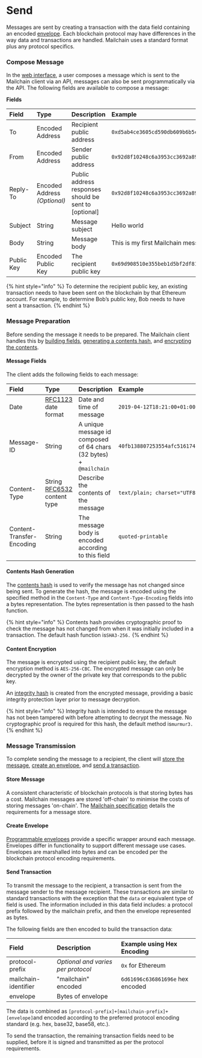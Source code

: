 # Send

Messages are sent by creating a transaction with the data field containing an encoded [envelope](../reference/programmable-envelopes.md). Each blockchain protocol may have differences in the way data and transactions are handled. Mailchain uses a standard format plus any protocol specifics.‌

### Compose Message

In the [web interface](../mailchain-web-inbox/mailchain-web-interface.md), a user composes a message which is sent to the Mailchain client via an API, messages can also be sent programmatically via the API. The following fields are available to compose a message:

**Fields**

| Field | Type | Description | Example |
| :--- | :--- | :--- | :--- |
| To | Encoded Address | Recipient public address | `0xd5ab4ce3605cd590db609b6b5c8901fdb2ef7fe6` |
| From | Encoded Address | Sender public address | `0x92d8f10248c6a3953cc3692a894655ad05d61efb` |
| Reply-To | Encoded Address _\(Optional\)_ | Public address responses should be sent to \[optional\] | `0x92d8f10248c6a3953cc3692a894655ad05d61efb` |
| Subject | String | Message subject | ​Hello world |
| Body | String | Message body | ​This is my first Mailchain message |
| Public Key | Encoded Public Key | The recipient public key | `0x69d908510e355beb1d5bf2df8129e5b6401e1969891e8016a0b2300739bbb00687055e5924a2fd8dd35f069dc14d8147aa11c1f7e2f271573487e1beeb2be9d0` |

{% hint style="info" %}
To determine the recipient public key, an existing transaction needs to have been sent on the blockchain by that Ethereum account. For example, to determine Bob’s public key, Bob needs to have sent a transaction.‌
{% endhint %}

### Message Preparation

Before sending the message it needs to be prepared. The Mailchain client handles this by [building fields](send.md#add-fields), [generating a contents hash](send.md#generate-contents-hash), and [encrypting the contents](send.md#encrypt-contents).

#### Message Fields

The client adds the following fields to each message:

| Field | Type | Description | Example |
| :--- | :--- | :--- | :--- |
| Date | [RFC1123](https://tools.ietf.org/html/rfc1123) date format | Date and time of message  | `2019-04-12T18:21:00+01:00` |
| Message-ID | String | A unique message id composed of 64 chars \(32 bytes\) + `@mailchain` | `40fb138807253554afc5161740ca3dade11db7e74e799c9f6091b904277cb9b839393802dc38b8a815615543@mailchain` |
| Content-Type | String [RFC6532](https://tools.ietf.org/html/rfc6532) content type | Describe the contents of the message | `text/plain; charset="UTF8"` |
| Content-Transfer-Encoding | String | The message body is encoded according to this field | `quoted-printable` |

#### ‌Contents Hash Generation

The [contents hash](../reference/programmable-envelopes.md#contentshash) is used to verify the message has not changed since being sent. To generate the hash, the message is encoded using the specified method in the `Content-Type` and `Content-Type-Encoding` fields into a bytes representation. The bytes representation is then passed to the hash function.

{% hint style="info" %}
Contents hash provides cryptographic proof to check the message has not changed from when it was initially included in a transaction. The default hash function is`SHA3-256.`
{% endhint %}

#### Content Encryption

The message is encrypted using the recipient public key, the default encryption method is `AES-256-CBC`. The encrypted message can only be decrypted by the owner of the private key that corresponds to the public key.

An [integrity hash](../reference/programmable-envelopes.md#integrityhash) is created from the encrypted message, providing a basic integrity protection layer prior to message decryption.

{% hint style="info" %}
Integrity hash is intended to ensure the message has not been tampered with before attempting to decrypt the message. No cryptographic proof is required for this hash, the default method is`murmur3.`
{% endhint %}

### Message Transmission

To complete sending the message to a recipient, the client will [store the message](send.md#store-message), [create an envelope](send.md#create-envelope), and [send a transaction](send.md#send-transaction).

#### Store Message

A consistent characteristic of blockchain protocols is that storing bytes has a cost. Mailchain messages are stored 'off-chain' to minimise the costs of storing messages 'on-chain'. The [Mailchain specification](https://github.com/mailchain/mailchain-specification/blob/master/mailchain_specification.md#message-storage) details the requirements for a message store.

#### Create Envelope

[Programmable envelopes](../reference/programmable-envelopes.md) provide a specific wrapper around each message. Envelopes differ in functionality to support different message use cases. Envelopes are marshalled into bytes and can be encoded per the blockchain protocol encoding requirements. 

#### Send Transaction

To transmit the message to the recipient, a transaction is sent from the message sender to the message recipient. These transactions are similar to standard transactions with the exception that the `data` or equivalent type of field is used. The information included in this data field includes: a protocol prefix followed by the mailchain prefix, and then the envelope represented as bytes.

The following fields are then encoded to build the transaction data:

| Field | Description | Example using Hex Encoding |
| :--- | :--- | :--- |
| protocol-prefix | _Optional and varies per protocol_ | `0x` for Ethereum |
| mailchain-identifier | "mailchain" encoded | `6d61696c636861696e` hex encoded |
| envelope | Bytes of envelope |  |

The data is combined as `[protocol-prefix]+[mailchain-prefix]+[envelope]`and encoded according to the preferred protocol encoding standard \(e.g. hex, base32, base58, etc.\).

To send the transaction, the remaining transaction fields need to be supplied, before it is signed and transmitted as per the protocol requirements.[  
](https://app.gitbook.com/@mailchain/s/mailchain/~/drafts/-LmkujL2pCds-laZEl8b/primary/reference/ethereum)

